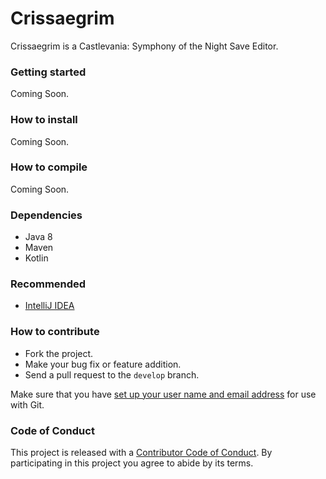 # Crissaegrim #

Crissaegrim is a Castlevania: Symphony of the Night Save Editor. 

### Getting started
Coming Soon. 

### How to install
Coming Soon. 

### How to compile
Coming Soon. 

### Dependencies
*   Java 8
*   Maven
*   Kotlin

### Recommended
*   [IntelliJ IDEA](https://www.jetbrains.com/idea/)

### How to contribute
*   Fork the project.
*   Make your bug fix or feature addition.
*   Send a pull request to the `develop` branch. 

Make sure that you have [set up your user name and email address](https://git-scm.com/book/en/v2/Getting-Started-First-Time-Git-Setup) for use with Git.

### Code of Conduct
This project is released with a [Contributor Code of Conduct](./code-of-conduct.md). By participating in this project you agree to abide by its terms.